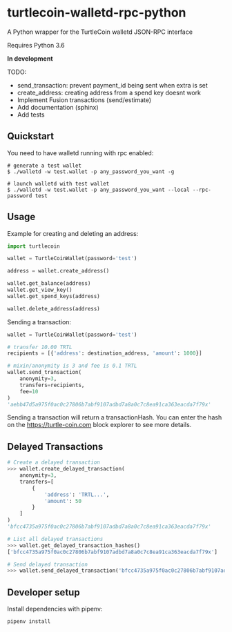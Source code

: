 turtlecoin-walletd-rpc-python
=============================

A Python wrapper for the TurtleCoin walletd JSON-RPC interface

Requires Python 3.6

**In development**

TODO:

* send_transaction: prevent payment_id being sent when extra is set
* create_address: creating address from a spend key doesnt work
* Implement Fusion transactions (send/estimate)
* Add documentation (sphinx)
* Add tests

Quickstart
----------

You need to have walletd running with rpc enabled:

```
# generate a test wallet
$ ./walletd -w test.wallet -p any_password_you_want -g

# launch walletd with test wallet
$ ./walletd -w test.wallet -p any_password_you_want --local --rpc-password test
```

Usage
-----

Example for creating and deleting an address:

```python
import turtlecoin

wallet = TurtleCoinWallet(password='test')

address = wallet.create_address()

wallet.get_balance(address)
wallet.get_view_key()
wallet.get_spend_keys(address)

wallet.delete_address(address)
```

Sending a transaction:

```python
wallet = TurtleCoinWallet(password='test')

# transfer 10.00 TRTL
recipients = [{'address': destination_address, 'amount': 1000}]

# mixin/anonymity is 3 and fee is 0.1 TRTL
wallet.send_transaction(
    anonymity=3,
    transfers=recipients,
    fee=10
)
'aebb47d5a975f0ac0c27806b7abf9107adbd7a8a0c7c8ea91ca363eacda7f79x'
```

Sending a transaction will return a transactionHash. You can enter the hash on the https://turtle-coin.com block explorer to see more details.

Delayed Transactions
--------------------

```python
# Create a delayed transaction
>>> wallet.create_delayed_transaction(
    anonymity=3,
    transfers=[
        {
            'address': 'TRTL...',
            'amount': 50
        }
    ]
)
'bfcc4735a975f0ac0c27806b7abf9107adbd7a8a0c7c8ea91ca363eacda7f79x'

# List all delayed transactions
>>> wallet.get_delayed_transaction_hashes()
['bfcc4735a975f0ac0c27806b7abf9107adbd7a8a0c7c8ea91ca363eacda7f79x']

# Send delayed transaction
>>> wallet.send_delayed_transaction('bfcc4735a975f0ac0c27806b7abf9107adbd7a8a0c7c8ea91ca363eacda7f79x')
```

Developer setup
---------------

Install dependencies with pipenv:

```
pipenv install
```
